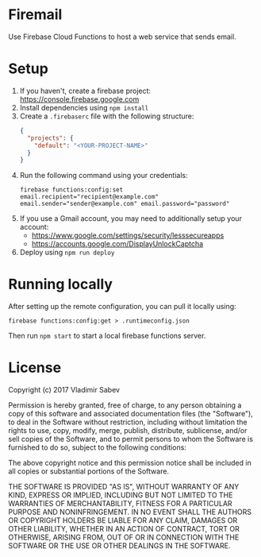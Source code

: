 # Firemail
Use Firebase Cloud Functions to host a web service that sends email.

# Setup
1. If you haven't, create a firebase project: https://console.firebase.google.com
2. Install dependencies using `npm install`
3. Create a `.firebaserc` file with the following structure:
    ```json
    {
      "projects": {
        "default": "<YOUR-PROJECT-NAME>"
      }
    }
    ```
4. Run the following command using your credentials:
    ```
    firebase functions:config:set email.recipient="recipient@example.com" email.sender="sender@example.com" email.password="password"
    ```
5. If you use a Gmail account, you may need to additionally setup your account:
      - https://www.google.com/settings/security/lesssecureapps
      - https://accounts.google.com/DisplayUnlockCaptcha
6. Deploy using `npm run deploy`

# Running locally
After setting up the remote configuration, you can pull it locally using:
```
firebase functions:config:get > .runtimeconfig.json
```
Then run `npm start` to start a local firebase functions server.

# License
Copyright (c) 2017 Vladimir Sabev

Permission is hereby granted, free of charge, to any person
obtaining a copy of this software and associated documentation
files (the "Software"), to deal in the Software without
restriction, including without limitation the rights to use,
copy, modify, merge, publish, distribute, sublicense, and/or sell
copies of the Software, and to permit persons to whom the
Software is furnished to do so, subject to the following
conditions:

The above copyright notice and this permission notice shall be
included in all copies or substantial portions of the Software.

THE SOFTWARE IS PROVIDED "AS IS", WITHOUT WARRANTY OF ANY KIND,
EXPRESS OR IMPLIED, INCLUDING BUT NOT LIMITED TO THE WARRANTIES
OF MERCHANTABILITY, FITNESS FOR A PARTICULAR PURPOSE AND
NONINFRINGEMENT. IN NO EVENT SHALL THE AUTHORS OR COPYRIGHT
HOLDERS BE LIABLE FOR ANY CLAIM, DAMAGES OR OTHER LIABILITY,
WHETHER IN AN ACTION OF CONTRACT, TORT OR OTHERWISE, ARISING
FROM, OUT OF OR IN CONNECTION WITH THE SOFTWARE OR THE USE OR
OTHER DEALINGS IN THE SOFTWARE.
